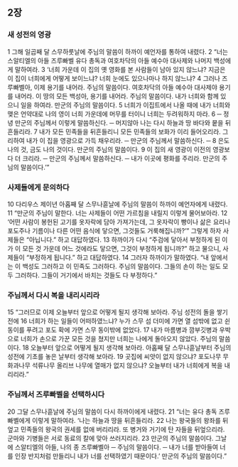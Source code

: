 ## 2장
### 새 성전의 영광
1 그해 일곱째 달 스무하룻날에 주님의 말씀이 하까이 예언자를 통하여 내렸다.
2 “너는 스알티엘의 아들 즈루빠벨 유다 총독과 여호차닥의 아들 예수아 대사제와 나머지 백성에게 말하여라.
3 ‘너희 가운데 이 집의 옛 영화를 본 사람들이 남아 있지 않느냐? 지금은 이 집이 너희에게 어떻게 보이느냐? 너희 눈에도 있으나마나 하지 않느냐?
4 그러나 즈루빠벨아, 이제 용기를 내어라. 주님의 말씀이다. 여호차닥의 아들 예수아 대사제야 용기를 내어라. 이 땅의 모든 백성아, 용기를 내어라. 주님의 말씀이다. 내가 너희와 함께 있으니 일을 하여라. 만군의 주님의 말씀이다.
5 너희가 이집트에서 나올 때에 내가 너희와 맺은 언약대로 나의 영이 너희 가운데에 머무를 터이니 너희는 두려워하지 마라.
6 ─ 정녕 만군의 주님께서 이렇게 말씀하신다. ─ 머지않아 나는 다시 하늘과 땅 바다와 뭍을 뒤흔들리라.
7 내가 모든 민족들을 뒤흔들리니 모든 민족들의 보화가 이리 들어오리라. 그리하여 내가 이 집을 영광으로 가득 채우리라. ─ 만군의 주님께서 말씀하신다. ─
8 은도 나의 것, 금도 나의 것이다. 만군의 주님의 말씀이다.
9 이 집의 새 영광이 이전의 영광보다 더 크리라. ─ 만군의 주님께서 말씀하신다. ─ 내가 이곳에 평화를 주리라. 만군의 주님의 말씀이다.’”
### 사제들에게 문의하다
10 다리우스 제이년 아홉째 달 스무나흗날에 주님의 말씀이 하까이 예언자에게 내렸다.
11 “만군의 주님이 말한다. 너는 사제들이 어떤 가르침을 내릴지 이렇게 물어보아라.
12 ‘어떤 사람이 봉헌된 고기를 옷자락에 담아 가져가는데, 그 옷자락이 빵이나 삶은 요리나 포도주나 기름이나 다른 어떤 음식에 닿으면, 그것들도 거룩해집니까?’” 그렇게 하자 사제들은 “아닙니다.” 하고 대답하였다.
13 하까이가 다시 “주검에 닿아서 부정하게 된 이가 이 모든 것 가운데 어느 것에라도 닿으면, 그것이 부정하게 됩니까?” 하고 물으니, 사제들이 “부정하게 됩니다.” 하고 대답하였다.
14 그러자 하까이가 말하였다. “내 앞에서는 이 백성도 그러하고 이 민족도 그러하다. 주님의 말씀이다. 그들의 손이 하는 일도 모두 그러하다. 그들이 거기에서 바치는 것들도 다 부정하다.”
### 주님께서 다시 복을 내리시리라
15 “그러므로 이제 오늘부터 앞으로 어떻게 될지 생각해 보아라. 주님 성전의 돌을 쌓기 전에
16 너희가 하는 일들이 어떠하였느냐? 누가 스무 섬 더미에 가면 열 섬밖에 없고 쉰 동이를 푸려고 포도 확에 가면 스무 동이밖에 없었다.
17 내가 마름병과 깜부깃병과 우박으로 너희가 손으로 가꾼 모든 것을 쳤지만 너희는 나에게 돌아오지 않았다. 주님의 말씀이다.
18 오늘부터 앞으로 어떻게 될지 생각해 보아라. 아홉째 달 스무나흗날부터 주님의 성전에 기초를 놓은 날부터 생각해 보아라.
19 곳집에 씨앗이 없지 않으냐? 포도나무 무화과나무 석류나무 올리브 나무에 열매가 없지 않으냐? 오늘부터 내가 너희에게 복을 내리리라.”
### 주님께서 즈루빠벨을 선택하시다
20 그달 스무나흗날에 주님의 말씀이 다시 하까이에게 내렸다.
21 “너는 유다 총독 즈루빠벨에게 이렇게 말하여라. ‘나는 하늘과 땅을 뒤흔들리라.
22 나는 왕국들의 왕좌를 뒤엎고 민족들의 왕국의 권세를 없애 버리리라. 또 병거와 거기에 탄 자들을 뒤엎으리라. 군마와 기병들은 서로 동료의 칼에 맞아 쓰러지리라.
23 만군의 주님의 말씀이다. 그날에 스알티엘의 아들, 나의 종 즈루빠벨아 ─ 주님의 말씀이다. ─ 내가 너를 받아들여 너를 인장 반지처럼 만들리니 내가 너를 선택하였기 때문이다.’ 만군의 주님의 말씀이다.”
